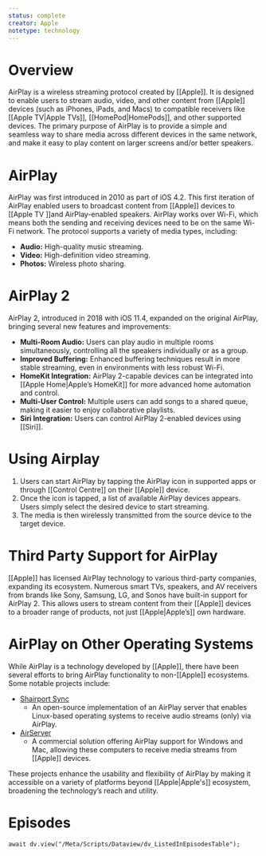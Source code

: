 ```yaml
---
status: complete
creator: Apple
notetype: technology
---
```

# Overview
AirPlay is a wireless streaming protocol created by [[Apple]]. It is designed to enable users to stream audio, video, and other content from [[Apple]] devices (such as iPhones, iPads, and Macs) to compatible receivers like [[Apple TV|Apple TVs]], [[HomePod|HomePods]], and other supported devices. The primary purpose of AirPlay is to provide a simple and seamless way to share media across different devices in the same network, and make it easy to play content on larger screens and/or better speakers.

# AirPlay
AirPlay was first introduced in 2010 as part of iOS 4.2. This first iteration of AirPlay enabled users to broadcast content from [[Apple]] devices to [[Apple TV ]]and AirPlay-enabled speakers. AirPlay works over Wi-Fi, which means both the sending and receiving devices need to be on the same Wi-Fi network. The protocol supports a variety of media types, including:

- **Audio:** High-quality music streaming.
- **Video:** High-definition video streaming.
- **Photos:** Wireless photo sharing.

# AirPlay 2
AirPlay 2, introduced in 2018 with iOS 11.4, expanded on the original AirPlay, bringing several new features and improvements:

- **Multi-Room Audio:** Users can play audio in multiple rooms simultaneously, controlling all the speakers individually or as a group.
- **Improved Buffering:** Enhanced buffering techniques result in more stable streaming, even in environments with less robust Wi-Fi.
- **HomeKit Integration:** AirPlay 2-capable devices can be integrated into [[Apple Home|Apple’s HomeKit]] for more advanced home automation and control.
- **Multi-User Control:** Multiple users can add songs to a shared queue, making it easier to enjoy collaborative playlists.
- **Siri Integration:** Users can control AirPlay 2-enabled devices using [[Siri]].

# Using Airplay
1. Users can start AirPlay by tapping the AirPlay icon in supported apps or through [[Control Centre]] on their [[Apple]] device.
2. Once the icon is tapped, a list of available AirPlay devices appears. Users simply select the desired device to start streaming.
3. The media is then wirelessly transmitted from the source device to the target device.

# Third Party Support for AirPlay
[[Apple]] has licensed AirPlay technology to various third-party companies, expanding its ecosystem. Numerous smart TVs, speakers, and AV receivers from brands like Sony, Samsung, LG, and Sonos have built-in support for AirPlay 2. This allows users to stream content from their [[Apple]] devices to a broader range of products, not just [[Apple|Apple’s]] own hardware.

# AirPlay on Other Operating Systems
While AirPlay is a technology developed by [[Apple]], there have been several efforts to bring AirPlay functionality to non-[[Apple]] ecosystems. Some notable projects include:

- [Shairport Sync](https://github.com/mikebrady/shairport-sync)
	- An open-source implementation of an AirPlay server that enables Linux-based operating systems to receive audio streams (only) via AirPlay.
- [AirServer](https://www.airserver.com)
	- A commercial solution offering AirPlay support for Windows and Mac, allowing these computers to receive media streams from [[Apple]] devices.

These projects enhance the usability and flexibility of AirPlay by making it accessible on a variety of platforms beyond [[Apple|Apple's]] ecosystem, broadening the technology’s reach and utility.

# Episodes
```dataviewjs
await dv.view("/Meta/Scripts/Dataview/dv_ListedInEpisodesTable");
```
